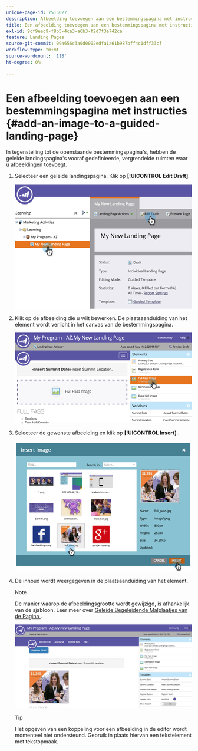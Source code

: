 ```yaml
---
unique-page-id: 7515027
description: Afbeelding toevoegen aan een bestemmingspagina met instructies - Marketo Docs - Productdocumentatie
title: Een afbeelding toevoegen aan een bestemmingspagina met instructies
exl-id: 9cf9eec9-f8b5-4ca3-a6b3-f2d7f3e742ca
feature: Landing Pages
source-git-commit: 09a656c3a0d0002edfa1a61b987bff4c1dff33cf
workflow-type: tm+mt
source-wordcount: '118'
ht-degree: 0%

---
```


# Een afbeelding toevoegen aan een bestemmingspagina met instructies {#add-an-image-to-a-guided-landing-page}

In tegenstelling tot de openstaande bestemmingspagina&#39;s, hebben de geleide landingspagina&#39;s vooraf gedefinieerde, vergrendelde ruimten waar u afbeeldingen toevoegt.

1. Selecteer een geleide landingspagina. Klik op **[!UICONTROL Edit Draft]**.

   ![](assets/image2015-5-19-14-3a1-3a26.png)

1. Klik op de afbeelding die u wilt bewerken. De plaatsaanduiding van het element wordt verlicht in het canvas van de bestemmingspagina.

   ![](assets/image2015-5-19-14-3a4-3a29.png)

1. Selecteer de gewenste afbeelding en klik op **[!UICONTROL Insert]** .

   ![](assets/image2015-5-20-10-3a37-3a33.png)

1. De inhoud wordt weergegeven in de plaatsaanduiding van het element.

   >[!NOTE]
   >
   >De manier waarop de afbeeldingsgrootte wordt gewijzigd, is afhankelijk van de sjabloon. Leer meer over [&#x200B; Geleide Begeleidende Malplaatjes van de Pagina &#x200B;](/help/marketo/product-docs/demand-generation/landing-pages/landing-page-templates/create-a-guided-landing-page-template.md).

   ![](assets/image2015-5-20-10-3a39-3a34.png)

   >[!TIP]
   >
   >Het opgeven van een koppeling voor een afbeelding in de editor wordt momenteel niet ondersteund. Gebruik in plaats hiervan een tekstelement met tekstopmaak.
